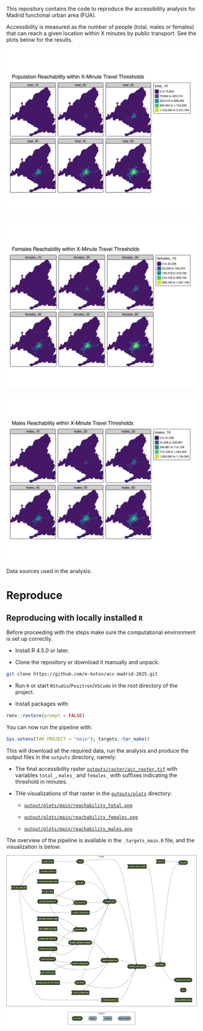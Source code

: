 

This repository contains the code to reproduce the accessibility
analysis for Madrid functional urban area (FUA).

Accessibility is measured as the number of people (total, males or
females) that can reach a given location within X minutes by public
transport. See the plots below for the results.

![](outputs/plots/main/reachability_total.png)

![](outputs/plots/main/reachability_females.png)

![](outputs/plots/main/reachability_males.png)

Data sources used in the analysis:

# Reproduce

## Reproducing with locally installed `R`

Before proceeding with the steps make sure the computational environment
is set up correctly.

- Install R 4.5.0 or later.

- Clone the repository or download it manually and unpack.

``` bash
git clone https://github.com/e-kotov/acc-madrid-2025.git
```

- Run `R` or start `RStudio`/`Positron`/`VSCode` in the root directory
  of the project.

- Install packages with:

``` r
renv::restore(prompt = FALSE)
```

You can now run the pipeline with:

``` r
Sys.setenv(TAR_PROJECT = "main"); targets::tar_make()
```

This will download all the required data, run the analysis and produce
the output files in the `outputs` directory, namely:

- The final accessibility raster
  [`outputs/raster/acc_raster.tif`](outputs/raster/acc_raster.tif) with
  variables `total_`, `males_` and `females_` with suffixes indicating
  the threshold in minutes.

- THe visualizations of that raster in the
  [`outputs/plots`](outputs/plots) directory:

  - [`output/plots/main/reachability_total.png`](outputs/plots/main/reachability_total.png)

  - [`output/plots/main/reachability_females.png`](outputs/plots/main/reachability_females.png)

  - [`output/plots/main/reachability_males.png`](outputs/plots/main/reachability_males.png)

The overview of the pipeline is available in the `_targets_main.R` file,
and the visualization is below:

![](outputs/plots/pipeline-plots/main.png)
